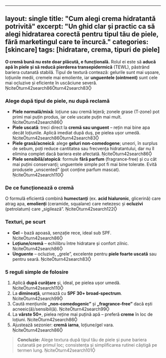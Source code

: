 
---
layout: single
title: "Cum alegi crema hidratantă potrivită"
excerpt: "Un ghid clar și practic ca să alegi hidratarea corectă pentru tipul tău de piele, fără marketingul care te încurcă."
categories: [skincare]
tags: [hidratare, crema, tipuri de piele]
---

**O cremă bună nu este doar plăcută, e funcțională.** Rolul ei este să **aducă apă în piele și să reducă pierderea transepidermică** (TEWL), păstrând bariera cutanată stabilă. Tipul de textură contează: gelurile sunt mai ușoare, loțiunile medii, cremele mai emoliente, iar **unguentele (ointment)** sunt cele mai ocluzive și eficiente în uscăciune severă. citeturn42search86turn42search83

### Alege după **tipul de piele**, nu după reclamă
- **Piele normală/mixă**: loțiune sau cremă lejeră; zonele grase (T‑zone) pot primi mai puțin produs, iar cele uscate puțin mai mult. citeturn42search86
- **Piele uscată**: treci direct la **cremă sau unguent** – rețin mai bine apa decât loțiunile. Aplică imediat după duș, pe pielea ușor umedă. citeturn42search86turn42search83
- **Piele grasă/acneică**: alege **geluri non‑comedogene**; uneori, în surplus de sebum, poți reduce cantitatea sau frecvența hidratantului, dar nu îl elimina complet dacă bariera este afectată. citeturn42search86
- **Piele sensibilă/atopică**: formule **fără parfum** (fragrance‑free) și cu cât mai puțini conservanți; unguentele simple pot fi mai bine tolerate. Evită produsele „unscented” (pot conține parfum mascat). citeturn42search110

### De ce funcționează o cremă
O formulă eficientă combină **humectanți** (ex. **acid hialuronic**, glicerină) care atrag apa, **emolienți** (ceramide, squalane) care netezesc și **ocluzivi** (petrolatum) care „sigilează”. citeturn42search122

### Texturi, pe scurt
- **Gel** – bază apoasă, senzație rece, ideal sub SPF. citeturn42search86
- **Loțiune/cremă** – echilibru între hidratare și confort zilnic. citeturn42search86
- **Unguente** – ocluzive, „grele”, excelente pentru **piele foarte uscată** sau pentru seară. citeturn42search83

### 5 reguli simple de folosire
1. Aplică **după curățare** și, ideal, pe pielea ușor umedă. citeturn42search110
2. La **dimineață**, urmează cu **SPF 30+ broad‑spectrum**. citeturn42search99
3. Caută mențiunile **„non‑comedogenic”** și **„fragrance‑free”** dacă ești acneeic(ă)/sensibil(ă). citeturn42search99
4. La **vârste 50+**, pielea reține mai puțină apă – preferă **creme** în loc de loțiuni. citeturn42search86
5. Ajustează sezonier: **cremă iarna**, loțiune/gel vara. citeturn42search86

> **Concluzie:** Alege textura după tipul tău de piele și pune bariera cutanată pe primul loc; consistența și simplificarea rutinei câștigă pe termen lung. citeturn42search101
